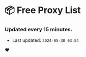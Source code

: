 # :package: Free Proxy List
### Updated every 15 minutes.

- Last updated: `2024-05-30 03:54`

:heart:
